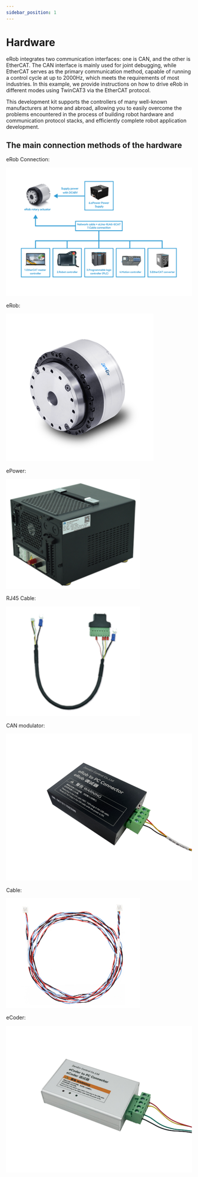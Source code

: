 ```yaml
---
sidebar_position: 1
---
```


# Hardware

eRob integrates two communication interfaces: one is CAN, and the other is EtherCAT. The CAN interface is mainly used for joint debugging, while EtherCAT serves as the primary communication method, capable of running a control cycle at up to 2000Hz, which meets the requirements of most industries. In this example, we provide instructions on how to drive eRob in different modes using TwinCAT3 via the EtherCAT protocol.


This development kit supports the controllers of many well-known manufacturers at home and abroad, allowing you to easily overcome the problems encountered in the process of building robot hardware and communication protocol stacks, and efficiently complete robot application development.

## The main connection methods of the hardware


<div class="hardware-main">
  <p>eRob Connection:</p>
  <a href="https://en.zeroerr.cn/products/accessories/developmentkit" target="_blank">
    <img src="/img/main.jpg" alt="main 1" />
  </a>
</div>

<div class="hardware-lists">
  <div class="hardware1">
    <p>eRob:</p>
    <a href="https://en.zeroerr.cn/products/accessories/developmentkit" target="_blank">
      <img src="/img/110i.png" alt="Hardware 1" />
    </a>
  </div>

  <div class="hardware2">
    <p>ePower:</p>
    <a href="https://en.zeroerr.cn/products/accessories/developmentkit" target="_blank">
      <img src="/img/power.jpg" alt="Hardware 2" />
    </a>
  </div>

  <div class="hardware3">
    <p>RJ45 Cable:</p>
    <a href="https://en.zeroerr.cn/products/accessories/developmentkit" target="_blank">
      <img src="/img/rs465.jpg" alt="Hardware 3" />
    </a>
  </div>

  <div class="hardware4">
    <p>CAN modulator:</p>
    <a href="https://en.zeroerr.cn/products/accessories/developmentkit" target="_blank">
      <img src="/img/33.png" alt="Hardware 4" />
    </a>
  </div>

  <div class="hardware5">
    <p>Cable:</p>
    <a href="https://en.zeroerr.cn/products/accessories/developmentkit" target="_blank">
      <img src="/img/cable.jpg" alt="Hardware 5" />
    </a>
  </div>

  <div class="hardware6">
    <p>eCoder:</p>
    <a href="https://en.zeroerr.cn/products/accessories/developmentkit" target="_blank">
      <img src="/img/44.png" alt="Hardware 6" />
    </a>
  </div>
  
</div>